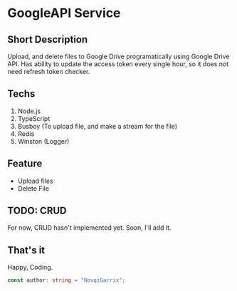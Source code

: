 # GoogleAPI Service

## Short Description
Upload, and delete files to Google Drive programatically using Google Drive API. Has ability to update the access token every single hour, so it does not need refresh token checker.

## Techs
1. Node.js
2. TypeScript
3. Busboy (To upload file, and make a stream for the file)
4. Redis
5. Winston (Logger)

## Feature
- Upload files
- Delete File 

## TODO: CRUD
For now, CRUD hasn't implemented yet. Soon, I'll add it.

## That's it
Happy, Coding. 
```typescript
const author: string = "NovqiGarrix";
```